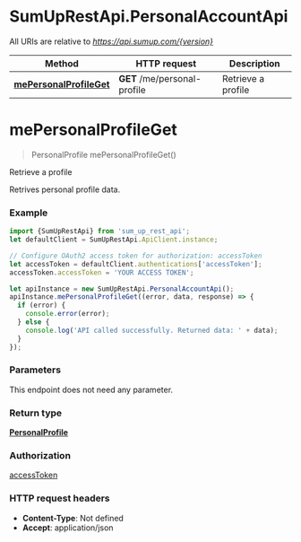 # SumUpRestApi.PersonalAccountApi

All URIs are relative to *https://api.sumup.com/{version}*

Method | HTTP request | Description
------------- | ------------- | -------------
[**mePersonalProfileGet**](PersonalAccountApi.md#mePersonalProfileGet) | **GET** /me/personal-profile | Retrieve a profile

<a name="mePersonalProfileGet"></a>
# **mePersonalProfileGet**
> PersonalProfile mePersonalProfileGet()

Retrieve a profile

Retrives personal profile data.

### Example
```javascript
import {SumUpRestApi} from 'sum_up_rest_api';
let defaultClient = SumUpRestApi.ApiClient.instance;

// Configure OAuth2 access token for authorization: accessToken
let accessToken = defaultClient.authentications['accessToken'];
accessToken.accessToken = 'YOUR ACCESS TOKEN';

let apiInstance = new SumUpRestApi.PersonalAccountApi();
apiInstance.mePersonalProfileGet((error, data, response) => {
  if (error) {
    console.error(error);
  } else {
    console.log('API called successfully. Returned data: ' + data);
  }
});
```

### Parameters
This endpoint does not need any parameter.

### Return type

[**PersonalProfile**](PersonalProfile.md)

### Authorization

[accessToken](../README.md#accessToken)

### HTTP request headers

 - **Content-Type**: Not defined
 - **Accept**: application/json

